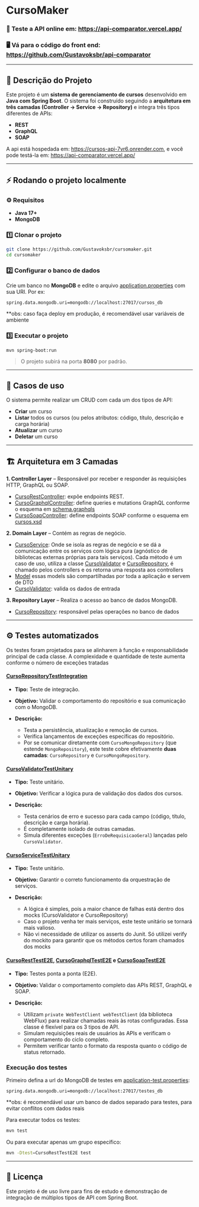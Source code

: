 # CursoMaker

### 🧪 Teste a API online em: https://api-comparator.vercel.app/

### 🖥️ Vá para o código do front end: https://github.com/Gustavoksbr/api-comparator

---

## 🧩 Descrição do Projeto

Este projeto é um **sistema de gerenciamento de cursos** desenvolvido em **Java com Spring Boot**. O sistema foi construído seguindo a **arquitetura em três camadas (Controller → Service → Repository)** e integra três tipos diferentes de APIs:
- **REST**
- **GraphQL**
- **SOAP**

A api está hospedada em: https://cursos-api-7vr6.onrender.com, e você pode testá-la em: https://api-comparator.vercel.app/

---

## ⚡ Rodando o projeto localmente

### ⚙️ Requisitos

* **Java 17+**
* **MongoDB**

### 1️⃣ Clonar o projeto

```bash
git clone https://github.com/Gustavoksbr/cursomaker.git
cd cursomaker
```

### 2️⃣ Configurar o banco de dados

Crie um banco no **MongoDB** e edite o arquivo [application.properties](./src/main/resources/application.properties) com sua URI. Por ex:

```properties
spring.data.mongodb.uri=mongodb://localhost:27017/cursos_db
```
**obs: caso faça deploy em produção, é recomendável usar variáveis de ambiente

### 3️⃣ Executar o projeto

```bash
mvn spring-boot:run
```

> O projeto subirá na porta **8080** por padrão.

---
## 🚀 Casos de uso

O sistema permite realizar um CRUD com cada um dos tipos de API:

- **Criar** um curso
- **Listar** todos os cursos (ou pelos atributos: código, título, descrição e carga horária)
- **Atualizar** um curso
- **Deletar** um curso

---
## 🏗️ Arquitetura em 3 Camadas

**1. Controller Layer** – Responsável por receber e responder às requisições HTTP, GraphQL ou SOAP.

* [CursoRestController](./src/main/java/com/example/cursomaker/controller/rest/CursoRestController.java): expõe endpoints REST.
* [CursoGraphqlController](./src/main/java/com/example/cursomaker/controller/graphql/CursoGraphqlController.java): define queries e mutations GraphQL conforme o esquema em [schema.graphqls](./src/main/resources/graphql/schema.graphqls)
* [CursoSoapController](./src/main/java/com/example/cursomaker/controller/soap/CursoSoapController.java): define endpoints SOAP conforme o esquema em [cursos.xsd](./src/main/resources/cursos.xsd)

**2. Domain Layer** – Contém as regras de negócio.

* [CursoService](./src/main/java/com/example/cursomaker/domain/CursoService.java): Onde se isola as regras de negócio e se dá a comunicação entre os serviços com lógica pura (agnóstico de bibliotecas externas próprias para tais serviços). Cada método é um caso de uso, utiliza a classe
  [CursoValidator](src/main/java/com/example/cursomaker/domain/CursoValidator.java) e [CursoRepository](./src/main/java/com/example/cursomaker/repository/CursoRepository.java), é chamado pelos controllers e os retorna uma resposta aos controllers
* [Model](./src/main/java/com/example/cursomaker/domain/model) essas models são compartilhadas por toda a aplicação e servem de DTO
* [CursoValidator](src/main/java/com/example/cursomaker/domain/CursoValidator.java): valida os dados de entrada


**3. Repository Layer** – Realiza o acesso ao banco de dados MongoDB.

* [CursoRepository](./src/main/java/com/example/cursomaker/repository/CursoRepository.java): responsável pelas operações no banco de dados


---

## ⚙️ Testes automatizados

Os testes foram projetados para se alinharem à função e responsabilidade principal de cada classe. A complexidade e quantidade de teste aumenta conforme o número de exceções tratadas

####  [CursoRepositoryTestIntegration](./src/test/java/com/example/cursomaker/repository/CursoRepositoryTestIntegration.java)

* **Tipo:** Teste de integração.
* **Objetivo:** Validar o comportamento do repositório e sua comunicação com o MongoDB.
* **Descrição:**

    * Testa a persistência, atualização e remoção de cursos.
    * Verifica lançamentos de exceções específicas do repositório.
    * Por se comunicar diretamente com `CursoMongoRepository` (que estende `MongoRepository`), este teste cobre efetivamente **duas camadas**: `CursoRepository` e `CursoMongoRepository`.

####  [CursoValidatorTestUnitary](./src/test/java/com/example/cursomaker/domain/CursoValidatorTestUnitary.java)

* **Tipo:** Teste unitário.
* **Objetivo:** Verificar a lógica pura de validação dos dados dos cursos.
* **Descrição:**

    * Testa cenários de erro e sucesso para cada campo (código, título, descrição e carga horária).
    * É completamente isolado de outras camadas.
    * Simula diferentes exceções (`ErroDeRequisicaoGeral`) lançadas pelo `CursoValidator`.

#### [CursoServiceTestUnitary](./src/test/java/com/example/cursomaker/domain/CursoServiceTestUnitary.java)

* **Tipo:** Teste unitário.
* **Objetivo:** Garantir o correto funcionamento da orquestração de serviços.
* **Descrição:**

    * A lógica é simples, pois a maior chance de falhas está dentro dos mocks (CursoValidator e CursoRepository)
    * Caso o projeto venha ter mais serviços, este teste unitário se tornará mais valioso.
    * Não vi necessidade de utilizar os asserts do Junit. Só utilizei verify do mockito para garantir que os métodos certos foram chamados dos mocks

#### [CursoRestTestE2E](./src/test/java/com/example/cursomaker/controller/rest/CursoRestTestE2E.java), [CursoGraphqlTestE2E](./src/test/java/com/example/cursomaker/controller/graphql/CursoGraphqlTestE2E.java) e [CursoSoapTestE2E](./src/test/java/com/example/cursomaker/controller/soap/CursoSoapTestE2E.java)

* **Tipo:** Testes ponta a ponta (E2E).
* **Objetivo:** Validar o comportamento completo das APIs REST, GraphQL e SOAP.
* **Descrição:**

    * Utilizam `private WebTestClient webTestClient` (da biblioteca WebFlux) para realizar chamadas reais às rotas configuradas. Essa classe é flexível para os 3 tipos de API.
    * Simulam requisições reais de usuários às APIs e verificam o comportamento do ciclo completo.
    * Permitem verificar tanto o formato da resposta quanto o código de status retornado.


###  Execução dos testes

Primeiro defina a url do MongoDB de testes em [application-test.properties](./src/test/resources/application-test.properties):

```dotenv
spring.data.mongodb.uri=mongodb://localhost:27017/testes_db
```

**obs: é recomendável usar um banco de dados separado para testes, para evitar conflitos com dados reais

Para executar todos os testes:

```bash
mvn test
```

Ou para executar apenas um grupo específico:

```bash
mvn -Dtest=CursoRestTestE2E test
```

---


## 🧾 Licença

Este projeto é de uso livre para fins de estudo e demonstração de integração de múltiplos tipos de API com Spring Boot.
